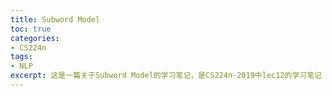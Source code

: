 ```yaml
---
title: Subword Model
toc: true
categories:
- CS224n
tags:
- NLP
excerpt: 这是一篇关于Subword Model的学习笔记，是CS224n-2019中lec12的学习笔记 
---
```

